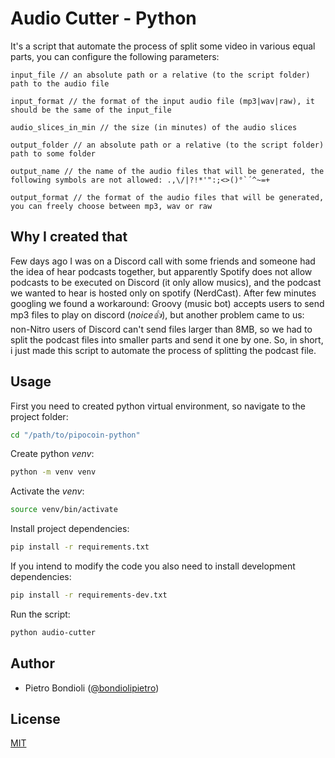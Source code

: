 # Audio Cutter - Python

It's a script that automate the process of split some video in various equal parts, you can configure the following parameters:

```
input_file // an absolute path or a relative (to the script folder) path to the audio file

input_format // the format of the input audio file (mp3|wav|raw), it should be the same of the input_file

audio_slices_in_min // the size (in minutes) of the audio slices

output_folder // an absolute path or a relative (to the script folder) path to some folder

output_name // the name of the audio files that will be generated, the following symbols are not allowed: .,\/|?!*'":;<>()°`´^~=+

output_format // the format of the audio files that will be generated, you can freely choose between mp3, wav or raw
```

## Why I created that

Few days ago I was on a Discord call with some friends and someone had the idea of hear podcasts together, but apparently Spotify does not allow podcasts to be executed on Discord (it only allow musics), and the podcast we wanted to hear is hosted only on spotify (NerdCast). After few minutes googling we found a workaround: Groovy (music bot) accepts users to send mp3 files to play on discord (_noice👍_), but another problem came to us: non-Nitro users of Discord can't send files larger than 8MB, so we had to split the podcast files into smaller parts and send it one by one. So, in short, i just made this script to automate the process of splitting the podcast file.

## Usage

First you need to created python virtual environment, so navigate to the project folder:

```bash
cd "/path/to/pipocoin-python"
```

Create python _venv_:

```bash
python -m venv venv
```

Activate the _venv_:

```bash
source venv/bin/activate
```

Install project dependencies:

```bash
pip install -r requirements.txt
```

If you intend to modify the code you also need to install development dependencies:

```bash
pip install -r requirements-dev.txt
```

Run the script:

```bash
python audio-cutter
```

## Author

- Pietro Bondioli ([@bondiolipietro](https://github.com/bondiolipietro))

## License

[MIT](https://opensource.org/licenses/MIT)
